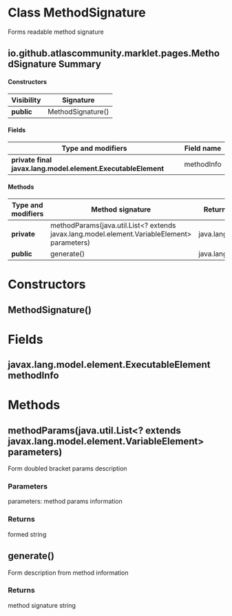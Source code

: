 Class MethodSignature
=====================
Forms readable method signature

io.github.atlascommunity.marklet.pages.MethodSignature Summary
-------
#### Constructors
| Visibility | Signature         |
| ---------- | ----------------- |
| **public** | MethodSignature() |
#### Fields
| Type and modifiers                                           | Field name |
| ------------------------------------------------------------ | ---------- |
| **private final javax.lang.model.element.ExecutableElement** | methodInfo |
#### Methods
| Type and modifiers | Method signature                                                                            | Return type      |
| ------------------ | ------------------------------------------------------------------------------------------- | ---------------- |
| **private**        | methodParams(java.util.List<? extends javax.lang.model.element.VariableElement> parameters) | java.lang.String |
| **public**         | generate()                                                                                  | java.lang.String |

Constructors
============
MethodSignature()
-----------------


Fields
======
javax.lang.model.element.ExecutableElement methodInfo
-----------------------------------------------------


Methods
=======
methodParams(java.util.List<? extends javax.lang.model.element.VariableElement> parameters)
-------------------------------------------------------------------------------------------
Form doubled bracket params description

### Parameters

parameters: method params information

### Returns

formed string



generate()
----------
Form description from method information

### Returns

method signature string




